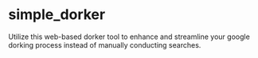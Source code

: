 # simple_dorker

Utilize this web-based dorker tool to enhance and streamline your google dorking process instead of manually conducting searches.
